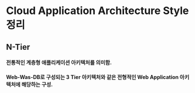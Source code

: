# Cloud Application Architecture Style 정리 

## N-Tier

#### 전통적인 계층형 애플리케이션 아키텍처를 의미함.
#### Web-Was-DB로 구성되는 3 Tier 아키텍처와 같은 전형적인 Web Application 아키텍처에 해당하는 구성. 
